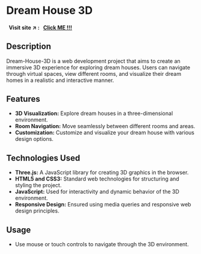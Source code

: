 # Dream House 3D

#### &nbsp; Visit site :arrow_upper_right: : &nbsp; [Click ME !!!](https://kallangouda.github.io/Dream-House-3D/)

## Description
Dream-House-3D is a web development project that aims to create an immersive 3D experience for exploring dream houses. Users can navigate through virtual spaces, view different rooms, and visualize their dream homes in a realistic and interactive manner.

## Features
- **3D Visualization:** Explore dream houses in a three-dimensional environment.
- **Room Navigation:** Move seamlessly between different rooms and areas.
- **Customization:** Customize and visualize your dream house with various design options.

## Technologies Used
- **Three.js:** A JavaScript library for creating 3D graphics in the browser.
- **HTML5 and CSS3:** Standard web technologies for structuring and styling the project.
- **JavaScript:** Used for interactivity and dynamic behavior of the 3D environment.
- **Responsive Design:** Ensured using media queries and responsive web design principles.

## Usage
- Use mouse or touch controls to navigate through the 3D environment.